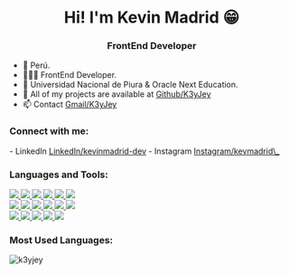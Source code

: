 <h1 align="center">Hi! I'm Kevin Madrid 😁</h1>
<h3 align="center">FrontEnd Developer</h3>

- 📍 Perú.
- 👨🏻‍💻 FrontEnd Developer.
- 🏢 Universidad Nacional de Piura & Oracle Next Education.
- 📁 All of my projects are available at [Github/K3yJey](https://github.com/K3yJey)
- 📫 Contact <a href="https://mail.google.com/mail/?view=cm&fs=1&to=kjmr107@gmail.com&su=Meeting&body=Hi!%20" target="_blank">Gmail/K3yJey</a>

<h3 align="left">Connect with me:</h3>
- LinkedIn  <a href="https://www.linkedin.com/in/kevinmadrid-dev/" target="_blank">LinkedIn/kevinmadrid-dev</a>
- Instagram <a href="https://www.instagram.com/kevmadrid_/" target="_blank">Instagram/kevmadrid\_</a>

<h3 align="left">Languages and Tools:</h3>
<p align="left">

<a href="https://www.figma.com/" target="_blank" rel="noreferrer">
<img src="https://img.shields.io/badge/figma-%23F24E1E.svg?style=for-the-badge&logo=figma&logoColor=white">
</a>

<a href="https://git-scm.com/" target="_blank" rel="noreferrer">
<img src="https://img.shields.io/badge/git-%23F05033.svg?style=for-the-badge&logo=git&logoColor=white">
</a>

<a href="https://www.notion.so/" target="_blank" rel="noreferrer">
<img src="https://img.shields.io/badge/Notion-%23000000.svg?style=for-the-badge&logo=notion&logoColor=white">
</a>

<a href="https://www.w3.org/html/" target="_blank" rel="noreferrer">
<img src="https://img.shields.io/badge/html5-%23E34F26.svg?style=for-the-badge&logo=html5&logoColor=white">
</a>

<a href="https://www.w3schools.com/css/" target="_blank" rel="noreferrer">
<img src="https://img.shields.io/badge/css3-%231572B6.svg?style=for-the-badge&logo=css3&logoColor=white">
</a>

<a href="https://developer.mozilla.org/en-US/docs/Web/JavaScript" target="_blank" rel="noreferrer">
<img src="https://img.shields.io/badge/javascript-%23323330.svg?style=for-the-badge&logo=javascript&logoColor=%23F7DF1E">
</a>

<br/>

<a href="https://reactjs.org/" target="_blank" rel="noreferrer">
<img src="https://img.shields.io/badge/react-%2320232a.svg?style=for-the-badge&logo=react&logoColor=%2361DAFB">
</a>

<a href="https://vuejs.org/" target="_blank" rel="noreferrer">
<img src="https://img.shields.io/badge/vue.js-%2335495e.svg?style=for-the-badge&logo=vuedotjs&logoColor=%234FC08D">
</a>

<a href="https://www.typescriptlang.org/" target="_blank" rel="noreferrer">
<img src="https://img.shields.io/badge/typescript-%23007ACC.svg?style=for-the-badge&logo=typescript&logoColor=white">
</a>

<a href="https://nodejs.org" target="_blank" rel="noreferrer">
<img src="https://img.shields.io/badge/node.js-6DA55F?style=for-the-badge&logo=node.js&logoColor=white">
</a>

<a href="https://nestjs.com/" target="_blank" rel="noreferrer">
<img src="https://img.shields.io/badge/nestjs-%23E0234E.svg?style=for-the-badge&logo=nestjs&logoColor=white">
</a>

<a href="https://postman.com" target="_blank" rel="noreferrer">
<img src="https://img.shields.io/badge/Postman-FF6C37?style=for-the-badge&logo=postman&logoColor=white">
</a>

<br/>

<a href="https://www.mongodb.com/" target="_blank" rel="noreferrer">
<img src="https://img.shields.io/badge/MongoDB-%234ea94b.svg?style=for-the-badge&logo=mongodb&logoColor=white">
</a>

<a href="https://www.microsoft.com/en-us/sql-server" target="_blank" rel="noreferrer">
<img src="https://img.shields.io/badge/Microsoft%20SQL%20Sever-CC2927?style=for-the-badge&logo=microsoft%20sql%20server&logoColor=white">
</a>

<a href="https://www.mysql.com/" target="_blank" rel="noreferrer">
<img src="https://img.shields.io/badge/mysql-%2300000f.svg?style=for-the-badge&logo=mysql&logoColor=white">
</a>

<a href="https://www.postgresql.org" target="_blank" rel="noreferrer">
<img src="https://img.shields.io/badge/postgres-%23316192.svg?style=for-the-badge&logo=postgresql&logoColor=white">
</a>

<a href="https://vercel.com/" target="_blank" rel="noreferrer">
<img src="https://img.shields.io/badge/vercel-%23000000.svg?style=for-the-badge&logo=vercel&logoColor=white">
</a>

</p>

<h3 align="left">Most Used Languages:</h3>

<p>
<img align="center" src="https://github-readme-stats.vercel.app/api/top-langs?username=k3yjey&show_icons=true&locale=en&layout=compact" alt="k3yjey" />
</p>
